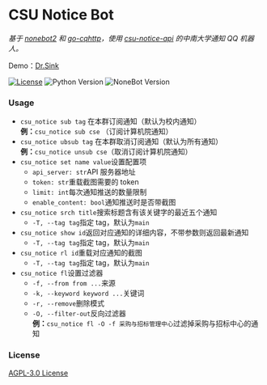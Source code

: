 # CSU Notice Bot

*基于 [nonebot2](https://github.com/nonebot/nonebot2) 和 [go-cqhttp](https://github.com/Mrs4s/go-cqhttp)，使用 [csu-notice-api](https://github.com/MagicalSheep/csu-notice-api) 的中南大学通知 QQ 机器人。*

Demo：[Dr.Sink](https://wpa.qq.com/msgrd?v=3&uin=1351483470&site=qq&menu=yes)

[![License](https://img.shields.io/github/license/j1g5awi/csu-notice-bot)](LICENSE)
![Python Version](https://img.shields.io/badge/python-3.7.3+-blue.svg)
![NoneBot Version](https://img.shields.io/badge/nonebot-2.0.0a15+-red.svg)

### Usage

- `csu_notice sub tag` 在本群订阅通知（默认为校内通知）  
  **例：**`csu_notice sub cse` （订阅计算机院通知）
- `csu_notice ubsub tag` 在本群取消订阅通知（默认为所有通知）  
  **例：**`csu_notice unsub cse`（取消订阅计算机院通知）
- `csu_notice set name value`设置配置项
  - `api_server: str`API 服务器地址
  - `token: str`重载截图需要的 token
  - `limit: int`每次通知推送的数量限制
  - `enable_content: bool`通知推送时是否带截图
- `csu_notice srch title`搜索标题含有该关键字的最近五个通知
  - `-T, --tag tag`指定 tag，默认为`main`
- `csu_notice show id`返回对应通知的详细内容，不带参数则返回最新通知
  - `-T, --tag tag`指定 tag，默认为`main`
- `csu_notice rl id`重载对应通知的截图
  - `-T, --tag tag`指定 tag，默认为`main`
- `csu_notice fl`设置过滤器
  - `-f, --from from ...`来源
  - `-k, --keyword keyword ...`关键词
  - `-r, --remove`删除模式
  - `-O, --filter-out`反向过滤器  
  **例：**`csu_notice fl -O -f 采购与招标管理中心`过滤掉采购与招标中心的通知
### License

[AGPL-3.0 License](LICENSE)
